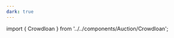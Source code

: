 ```yaml
---
dark: true
---
```


import { Crowdloan } from '../../components/Auction/Crowdloan';

<Crowdloan location={props.location}/>
